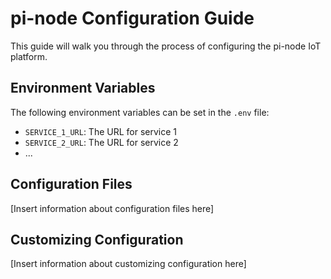 # pi-node Configuration Guide

This guide will walk you through the process of configuring the pi-node IoT platform.

## Environment Variables

The following environment variables can be set in the `.env` file:

- `SERVICE_1_URL`: The URL for service 1
- `SERVICE_2_URL`: The URL for service 2
- ...

## Configuration Files

[Insert information about configuration files here]

## Customizing Configuration

[Insert information about customizing configuration here]

